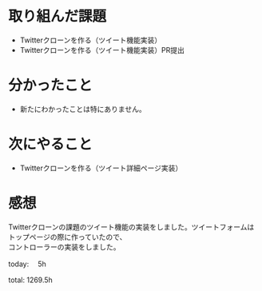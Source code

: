#  取り組んだ課題
- Twitterクローンを作る（ツイート機能実装）
- Twitterクローンを作る（ツイート機能実装）PR提出


# 分かったこと
- 新たにわかったことは特にありません。


# 次にやること
- Twitterクローンを作る（ツイート詳細ページ実装）


# 感想
Twitterクローンの課題のツイート機能の実装をしました。ツイートフォームはトップページの際に作っていたので、  
コントローラーの実装をしました。

today: 　5h

total: 1269.5h
